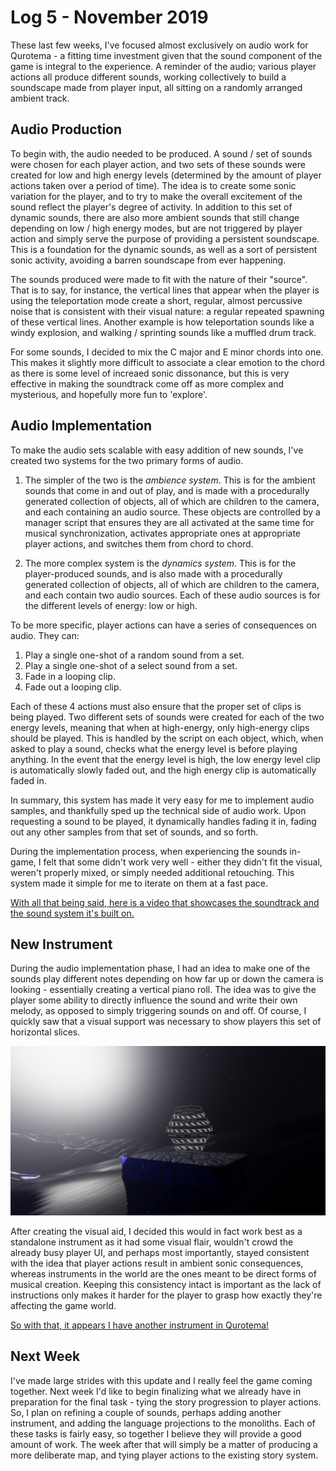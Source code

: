 # Log 5 - November 2019

These last few weeks, I've focused almost exclusively on audio work for Qurotema - a fitting time investment given that the sound component of the game is integral to the experience. A reminder of the audio; various player actions all produce different sounds, working collectively to build a soundscape made from player input, all sitting on a randomly arranged ambient track.

## Audio Production

To begin with, the audio needed to be produced. A sound / set of sounds were chosen for each player action, and two sets of these sounds were created for low and high energy levels (determined by the amount of player actions taken over a period of time). The idea is to create some sonic variation for the player, and to try to make the overall excitement of the sound reflect the player's degree of activity. In addition to this set of dynamic sounds, there are also more ambient sounds that still change depending on low / high energy modes, but are not triggered by player action and simply serve the purpose of providing a persistent soundscape. This is a foundation for the dynamic sounds, as well as a sort of persistent sonic activity, avoiding a barren soundscape from ever happening.

The sounds produced were made to fit with the nature of their "source". That is to say, for instance, the vertical lines that appear when the player is using the teleportation mode create a short, regular, almost percussive noise that is consistent with their visual nature: a regular repeated spawning of these vertical lines. Another example is how teleportation sounds like a windy explosion, and walking / sprinting sounds like a muffled drum track.

For some sounds, I decided to mix the C major and E minor chords into one. This makes it slightly more difficult to associate a clear emotion to the chord as there is some level of increaed sonic dissonance, but this is very effective in making the soundtrack come off as more complex and mysterious, and hopefully more fun to 'explore'.

## Audio Implementation

To make the audio sets scalable with easy addition of new sounds, I've created two systems for the two primary forms of audio.

1. The simpler of the two is the *ambience system*. This is for the ambient sounds that come in and out of play, and is made with a procedurally generated collection of objects, all of which are children to the camera, and each containing an audio source. These objects are controlled by a manager script that ensures they are all activated at the same time for musical synchronization, activates appropriate ones at appropriate player actions, and switches them from chord to chord.

2. The more complex system is the *dynamics system*. This is for the player-produced sounds, and is also made with a procedurally generated collection of objects, all of which are children to the camera, and each contain two audio sources. Each of these audio sources is for the different levels of energy: low or high.

To be more specific, player actions can have a series of consequences on audio. They can:

1. Play a single one-shot of a random sound from a set.
2. Play a single one-shot of a select sound from a set.
3. Fade in a looping clip.
4. Fade out a looping clip.

Each of these 4 actions must also ensure that the proper set of clips is being played. Two different sets of sounds were created for each of the two energy levels, meaning that when at high-energy, only high-energy clips should be played. This is handled by the script on each object, which, when asked to play a sound, checks what the energy level is before playing anything. In the event that the energy level is high, the low energy level clip is automatically slowly faded out, and the high energy clip is automatically faded in.

In summary, this system has made it very easy for me to implement audio samples, and thankfully sped up the technical side of audio work. Upon requesting a sound to be played, it dynamically handles fading it in, fading out any other samples from that set of sounds, and so forth.

During the implementation process, when experiencing the sounds in-game, I felt that some didn't work very well - either they didn't fit the visual, weren't properly mixed, or simply needed additional retouching. This system made it simple for me to iterate on them at a fast pace.

[With all that being said, here is a video that showcases the soundtrack and the sound system it's built on.](https://www.youtube.com/watch?v=eLQaBD16Xns&feature=youtu.be)

## New Instrument

During the audio implementation phase, I had an idea to make one of the sounds play different notes depending on how far up or down the camera is looking - essentially creating a vertical piano roll. The idea was to give the player some ability to directly influence the sound and write their own melody, as opposed to simply triggering sounds on and off. Of course, I quickly saw that a visual support was necessary to show players this set of horizontal slices.

![rings](https://raw.githubusercontent.com/v-exec/Qurotema/master/documentation/new/rings.png)

After creating the visual aid, I decided this would in fact work best as a standalone instrument as it had some visual flair, wouldn't crowd the already busy player UI, and perhaps most importantly, stayed consistent with the idea that player actions result in ambient sonic consequences, whereas instruments in the world are the ones meant to be direct forms of musical creation. Keeping this consistency intact is important as the lack of instructions only makes it harder for the player to grasp how exactly they're affecting the game world.

[So with that, it appears I have another instrument in Qurotema!](https://www.youtube.com/watch?v=6FCTKaSj4KQ&feature=youtu.be)

## Next Week

I've made large strides with this update and I really feel the game coming together. Next week I'd like to begin finalizing what we already have in preparation for the final task - tying the story progression to player actions. So, I plan on refining a couple of sounds, perhaps adding another instrument, and adding the language projections to the monoliths. Each of these tasks is fairly easy, so together I believe they will provide a good amount of work. The week after that will simply be a matter of producing a more deliberate map, and tying player actions to the existing story system.